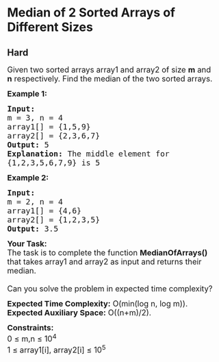 # Median of 2 Sorted Arrays of Different Sizes
## Hard
<div class="problems_problem_content__Xm_eO" style="user-select: auto;"><p style="user-select: auto;"><span style="font-size: 18px; user-select: auto;">Given two sorted arrays array1 and array2 of size <strong style="user-select: auto;">m</strong> and<strong style="user-select: auto;"> n</strong>&nbsp;respectively. Find the median of the two sorted arrays.</span></p>

<p style="user-select: auto;"><span style="font-size: 18px; user-select: auto;"><strong style="user-select: auto;">Example 1:</strong></span></p>

<pre style="position: relative; user-select: auto;"><span style="font-size: 18px; user-select: auto;"><strong style="user-select: auto;">Input:
</strong>m = 3, n = 4
array1[] = {1,5,9}
array2[] = {2,3,6,7}
<strong style="user-select: auto;">Output: </strong>5<strong style="user-select: auto;">
Explanation: </strong>The middle&nbsp;element for
{1,2,3,5,6,7,9} is 5</span>
<div class="open_grepper_editor" title="Edit &amp; Save To Grepper" style="user-select: auto;"></div></pre>

<p style="user-select: auto;"><span style="font-size: 18px; user-select: auto;"><strong style="user-select: auto;">Example 2:</strong></span></p>

<pre style="position: relative; user-select: auto;"><span style="font-size: 18px; user-select: auto;"><strong style="user-select: auto;">Input:
</strong>m = 2, n = 4
array1[] = {4,6}
array2[] = {1,2,3,5}
<strong style="user-select: auto;">Output: </strong>3.5</span><div class="open_grepper_editor" title="Edit &amp; Save To Grepper" style="user-select: auto;"></div></pre>

<p style="user-select: auto;"><span style="font-size: 18px; user-select: auto;"><strong style="user-select: auto;">Your Task:</strong><br style="user-select: auto;">
The task is to complete the function <strong style="user-select: auto;">MedianOfArrays()</strong> that takes array1 and array2 as input and returns their median.&nbsp;<br style="user-select: auto;">
<br style="user-select: auto;">
Can you solve the problem in expected time complexity?</span></p>

<p style="user-select: auto;"><span style="font-size: 18px; user-select: auto;"><strong style="user-select: auto;">Expected Time Complexity:</strong>&nbsp;O(min(log n, log m)).<br style="user-select: auto;">
<strong style="user-select: auto;">Expected Auxiliary Space:</strong>&nbsp;O((n+m)/2).</span></p>

<p style="user-select: auto;"><span style="font-size: 18px; user-select: auto;"><strong style="user-select: auto;">Constraints:&nbsp;</strong><br style="user-select: auto;">
0 ≤ m,n ≤ 10<sup style="user-select: auto;">4</sup><br style="user-select: auto;">
1 ≤ array1[i], array2[i] ≤ 10<sup style="user-select: auto;">5</sup></span></p>
</div>